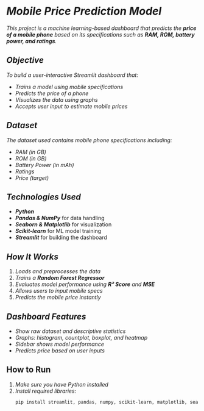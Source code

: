 # **_Mobile Price Prediction Model_**

*_This project is a machine learning-based dashboard that predicts the **price of a mobile phone** based on its specifications such as **RAM, ROM, battery power, and ratings**._*

## **_Objective_**

*_To build a user-interactive Streamlit dashboard that:_*
- *_Trains a model using mobile specifications_*
- *_Predicts the price of a phone_*
- *_Visualizes the data using graphs_*
- *_Accepts user input to estimate mobile prices_*

## **_Dataset_**

*_The dataset used contains mobile phone specifications including:_*
- *_RAM (in GB)_*
- *_ROM (in GB)_*
- *_Battery Power (in mAh)_*
- *_Ratings_*
- *_Price (target)_*

## **_Technologies Used_**

- **_Python_**
- **_Pandas & NumPy_** for data handling
- **_Seaborn & Matplotlib_** for visualization
- **_Scikit-learn_** for ML model training
- **_Streamlit_** for building the dashboard

## **_How It Works_**

1. *_Loads and preprocesses the data_*
2. *_Trains a **Random Forest Regressor**_*
3. *_Evaluates model performance using **R² Score** and **MSE**_*
4. *_Allows users to input mobile specs_*
5. *_Predicts the mobile price instantly_*

## **_Dashboard Features_**

- *_Show raw dataset and descriptive statistics_*
- *_Graphs: histogram, countplot, boxplot, and heatmap_*
- *_Sidebar shows model performance_*
- *_Predicts price based on user inputs_*

## How to Run

1. *_Make sure you have Python installed_*
2. *_Install required libraries:_*
   ```bash
   pip install streamlit, pandas, numpy, scikit-learn, matplotlib, seaborn
